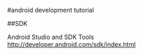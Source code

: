 #android development tutorial

##SDK

Android Studio and SDK Tools  
http://developer.android.com/sdk/index.html  

